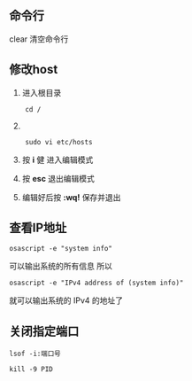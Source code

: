 ## 命令行
clear 清空命令行

## 修改host
1. 进入根目录
```base
    cd /
```
2.  
```base
    sudo vi etc/hosts
```
3. 按 **i** 健 进入编辑模式

4. 按 **esc** 退出编辑模式
5. 编辑好后按 **:wq!** 保存并退出

## 查看IP地址
```base
osascript -e "system info"  
```

可以输出系统的所有信息
所以 
```base
osascript -e "IPv4 address of (system info)"
```

就可以输出系统的 IPv4 的地址了

## 关闭指定端口

```
lsof -i:端口号
```
```
kill -9 PID
```
